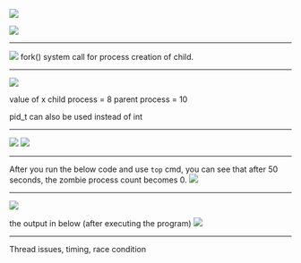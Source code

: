 ![](process_management.png)

![](process_management_activities.png)

---

![](process_creations.png)
fork() system call for process creation of child.

---

![](parent_child_pid.png)

value of x
child process = 8
parent process = 10

pid_t can also be used instead of int

---

![](execv_systemCall.png)
![](execlp_systemCall.png)

---

After you run the below code and use `top` cmd, you can see that after 50 seconds, the zombie process count becomes 0.
![](zombie_process_code.png)

---

![](zombie_process_2.png)

the output in below (after executing the program)
![](zombie_process_2_output.png)


---

Thread issues, timing, race condition